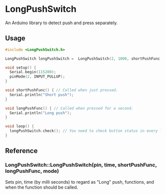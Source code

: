 # LongPushSwitch

An Arduino library to detect push and press separately.

## Usage

``` cpp
#include <LongPushSwitch.h>

LongPushSwitch longPushSwitch =  LongPushSwitch(2, 1000, shortPushFunc, longPushFunc, FALLING);

void setup() {
  Serial.begin(115200);
  pinMode(2, INPUT_PULLUP);
}

void shortPushFunc() { // Called when just pressed.
  Serial.println("Short push");
}

void longPushFunc() { // Called when pressed for a second.
  Serial.println("Long push");
}

void loop() {
  longPushSwitch.check(); // You need to check button status in every loop...
}
```

## Reference
### LongPushSwitch::LongPushSwitch(pin, time, shortPushFunc, longPushFunc, mode)
Sets pin, time (by milli seconds) to regard as "Long" push, functions, and when the function should be called.
